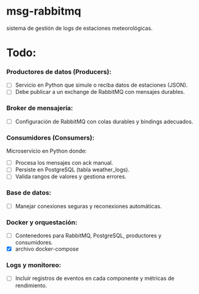 # msg-rabbitmq

sistema de gestión de logs de estaciones meteorológicas. 

# Todo:

### Productores de datos (Producers):
- [ ] Servicio en Python que simule o reciba datos de estaciones (JSON).
- [ ] Debe publicar a un exchange de RabbitMQ con mensajes durables.

### Broker de mensajería:
- [ ] Configuración de RabbitMQ con colas durables y bindings adecuados.

### Consumidores (Consumers): 
Microservicio en Python donde:
- [ ] Procesa los mensajes con ack manual.
- [ ] Persiste en PostgreSQL (tabla weather_logs).
- [ ] Valida rangos de valores y gestiona errores.

### Base de datos:
- [ ] Manejar conexiones seguras y reconexiones automáticas.

### Docker y orquestación:
- [ ] Contenedores para RabbitMQ, PostgreSQL, productores y consumidores.
- [x] archivo docker-compose

### Logs y monitoreo:
- [ ] Incluir registros de eventos en cada componente y métricas de rendimiento. 
